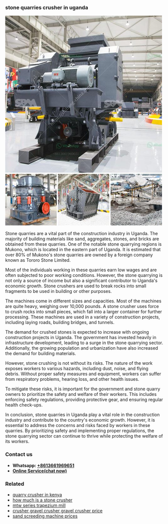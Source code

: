 <h3>stone quarries crusher in uganda</h3><img src='1708408694.jpg' alt=''><p>Stone quarries are a vital part of the construction industry in Uganda. The majority of building materials like sand, aggregates, stones, and bricks are obtained from these quarries. One of the notable stone quarrying regions is Mukono, which is located in the eastern part of Uganda. It is estimated that over 80% of Mukono's stone quarries are owned by a foreign company known as Tororo Stone Limited.</p><p>Most of the individuals working in these quarries earn low wages and are often subjected to poor working conditions. However, the stone quarrying is not only a source of income but also a significant contributor to Uganda's economic growth. Stone crushers are used to break rocks into small fragments to be used in building or other purposes.</p><p>The machines come in different sizes and capacities. Most of the machines are quite heavy, weighing over 10,000 pounds. A stone crusher uses force to crush rocks into small pieces, which fall into a larger container for further processing. These machines are used in a variety of construction projects, including laying roads, building bridges, and tunnels.</p><p>The demand for crushed stones is expected to increase with ongoing construction projects in Uganda. The government has invested heavily in infrastructure development, leading to a surge in the stone quarrying sector. Additionally, the growing population and urbanization have also increased the demand for building materials.</p><p>However, stone crushing is not without its risks. The nature of the work exposes workers to various hazards, including dust, noise, and flying debris. Without proper safety measures and equipment, workers can suffer from respiratory problems, hearing loss, and other health issues.</p><p>To mitigate these risks, it is important for the government and stone quarry owners to prioritize the safety and welfare of their workers. This includes enforcing safety regulations, providing protective gear, and ensuring regular health check-ups.</p><p>In conclusion, stone quarries in Uganda play a vital role in the construction industry and contribute to the country's economic growth. However, it is essential to address the concerns and risks faced by workers in these quarries. By prioritizing safety and implementing proper regulations, the stone quarrying sector can continue to thrive while protecting the welfare of its workers.</p><h3>Contact us</h3><ul><li><strong>Whatsapp:&nbsp;<a href="https://wa.me/8613661969651">+8613661969651</a></strong></li><li><a href="https://swt.shibang-china.com/?git&amp;zhl&amp;stone quarries crusher in uganda"><strong>Online Service(chat now)</strong></a></li></ul><h3>Related</h3><ul><li><a href='quarry crusher in kenya.md'>quarry crusher in kenya</a></li><li><a href='how much is a stone crusher.md'>how much is a stone crusher</a></li><li><a href='mtw series trapezium mill.md'>mtw series trapezium mill</a></li><li><a href='crusher gravel crusher gravel crusher price.md'>crusher gravel crusher gravel crusher price</a></li><li><a href='sand screeding machine prices.md'>sand screeding machine prices</a></li></ul>